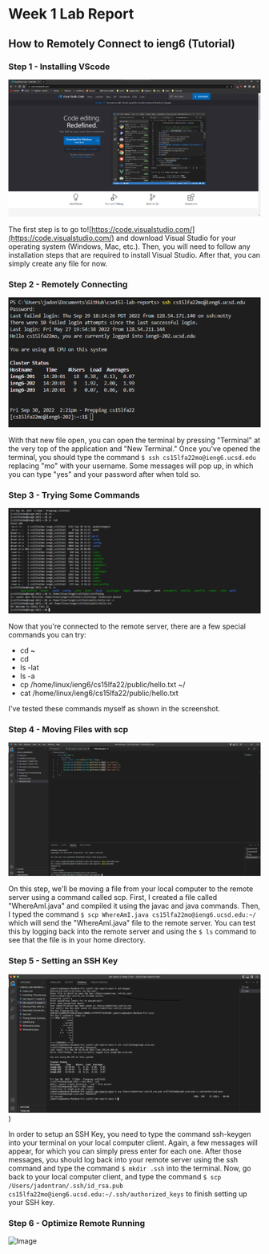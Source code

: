# Week 1 Lab Report
## How to Remotely Connect to ieng6 (Tutorial)

### Step 1 - Installing VScode
![Image](Installing%20VScode.png)

The first step is to go to![https://code.visualstudio.com/](https://code.visualstudio.com/) and download Visual Studio for your operating system (Windows, Mac, etc.). Then, you will need to follow any installation steps that are required to install Visual Studio. After that, you can simply create any file for now.


### Step 2 - Remotely Connecting
![Image](Remotely%20Connecting.png)

With that new file open, you can open the terminal by pressing "Terminal" at the very top of the application and "New Terminal." Once you've opened the terminal, you should type the command `$ ssh cs15lfa22mo@ieng6.ucsd.edu` replacing "mo" with your username. Some messages will pop up, in which you can type "yes" and your password after when told so.

### Step 3 - Trying Some Commands
![Image](Trying%20Some%20Commands.png)

Now that you're connected to the remote server, there are a few special commands you can try:

* cd ~
* cd
* ls -lat
* ls -a
* cp /home/linux/ieng6/cs15lfa22/public/hello.txt ~/
* cat /home/linux/ieng6/cs15lfa22/public/hello.txt

I've tested these commands myself as shown in the screenshot. 

### Step 4 - Moving Files with scp
![Image](Moving%20Files%20with%20scp.png)

On this step, we'll be moving a file from your local computer to the remote server using a command called scp. First, I created a file called "WhereAmI.java" and compiled it using the javac and java commands. Then, I typed the command `$ scp WhereAmI.java cs15lfa22mo@ieng6.ucsd.edu:~/` which will send the "WhereAmI.java" file to the remote server. You can test this by logging back into the remote server and using the `$ ls` command to see that the file is in your home directory.

### Step 5 - Setting an SSH Key
![Image](SSH%20Keys.png))   

In order to setup an SSH Key, you need to type the command ssh-keygen into your terminal on your local computer client. Again, a few messages will appear, for which you can simply press enter for each one. After those messages, you should log back into your remote server using the ssh command and type the command `$ mkdir .ssh` into the terminal. Now, go back to your local computer client, and type the command `$ scp /Users/jadontran/.ssh/id_rsa.pub cs15lfa22mo@ieng6.ucsd.edu:~/.ssh/authorized_keys` to finish setting up your SSH key.

### Step 6 - Optimize Remote Running
![Image]()